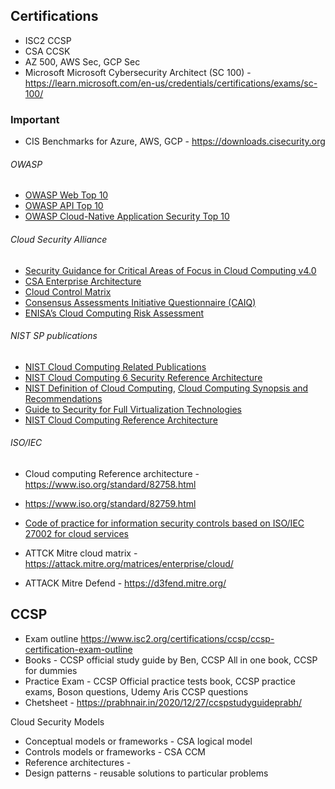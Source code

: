 ## Certifications
- ISC2 CCSP
- CSA CCSK
- AZ 500, AWS Sec, GCP Sec
- Microsoft Microsoft Cybersecurity Architect (SC 100) - https://learn.microsoft.com/en-us/credentials/certifications/exams/sc-100/

### Important
- CIS Benchmarks for Azure, AWS, GCP - https://downloads.cisecurity.org
###### OWASP
- [OWASP Web Top 10](https://owasp.org/www-project-top-ten/)
- [OWASP API Top 10](https://owasp.org/API-Security/editions/2023/en/0x11-t10/)
- [OWASP Cloud-Native Application Security Top 10](https://owasp.org/www-project-cloud-native-application-security-top-10/)
###### Cloud Security Alliance
- [Security Guidance for Critical Areas of Focus in Cloud Computing v4.0](https://cloudsecurityalliance.org/artifacts/security-guidance-v4)
- [CSA Enterprise Architecture](https://cloudsecurityalliance.org/research/working-groups/enterprise-architecture#_overview)
- [Cloud Control Matrix](https://cloudsecurityalliance.org/research/cloud-controls-matrix)
- [Consensus Assessments Initiative Questionnaire (CAIQ)](https://cloudsecurityalliance.org/research/working-groups/consensus-assessments#_overview)
- [ENISA’s Cloud Computing Risk Assessment](https://www.enisa.europa.eu/publications/cloud-computing-risk-assessment)
###### NIST SP publications 
- [NIST Cloud Computing Related Publications](https://www.nist.gov/itl/nist-cloud-computing-related-publications)
- [NIST Cloud Computing 6 Security Reference Architecture](https://csrc.nist.gov/files/pubs/sp/500/299/ipd/docs/NIST_Security_Reference_Architecture_2013.05.15_v1.0.pdf)
- [NIST Definition of Cloud Computing](https://nvlpubs.nist.gov/nistpubs/Legacy/SP/nistspecialpublication800-145.pdf), [Cloud Computing Synopsis and Recommendations](https://csrc.nist.gov/pubs/sp/800/146/final)
- [Guide to Security for Full Virtualization Technologies](https://csrc.nist.gov/pubs/sp/800/125/final)
- [NIST Cloud Computing Reference Architecture](https://tsapps.nist.gov/publication/get_pdf.cfm?pub_id=909505)
###### ISO/IEC 
- Cloud computing Reference architecture - https://www.iso.org/standard/82758.html
- https://www.iso.org/standard/82759.html
- [Code of practice for information security controls based on ISO/IEC 27002 for cloud services](https://www.iso.org/standard/43757.html)

- ATTCK Mitre cloud matrix - https://attack.mitre.org/matrices/enterprise/cloud/
- ATTACK Mitre Defend - https://d3fend.mitre.org/

## CCSP
- Exam outline https://www.isc2.org/certifications/ccsp/ccsp-certification-exam-outline
- Books - CCSP official study guide by Ben, CCSP All in one book, CCSP for dummies
- Practice Exam - CCSP Official practice tests book, CCSP practice exams, Boson questions, Udemy Aris CCSP questions
- Chetsheet - https://prabhnair.in/2020/12/27/ccspstudyguideprabh/

Cloud Security Models
- Conceptual models or frameworks - CSA logical model 
- Controls models or frameworks - CSA CCM
- Reference architectures - 
- Design patterns - reusable solutions to particular problems
